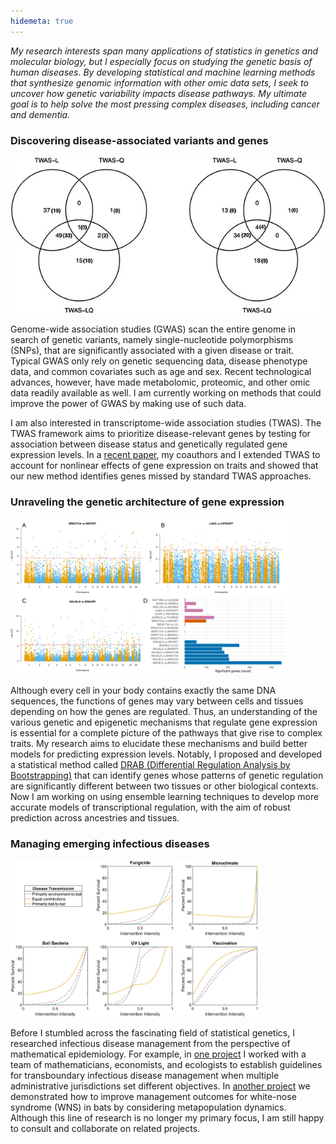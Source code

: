 ```yaml
---
hidemeta: true
---
```


*My research interests span many applications of statistics in genetics and molecular biology, but I especially focus on studying the genetic basis of human diseases. By developing statistical and machine learning methods that synthesize genomic information with other omic data sets, I seek to uncover how genetic variability impacts disease pathways. My ultimate goal is to help solve the most pressing complex diseases, including cancer and dementia.*

### Discovering disease-associated variants and genes

<img src="TWASLQ_results.jpg" alt="TWAS-LQ detects more genes" height="250"/>

Genome-wide association studies (GWAS) scan the entire genome in search of genetic variants, namely single-nucleotide polymorphisms (SNPs), that are significantly associated with a given disease or trait. Typical GWAS only rely on genetic sequencing data, disease phenotype data, and common covariates such as age and sex. Recent technological advances, however, have made metabolomic, proteomic, and other omic data readily available as well. I am currently working on methods that could improve the power of GWAS by making use of such data.

I am also interested in transcriptome-wide association studies (TWAS). The TWAS framework aims to prioritize disease-relevant genes by testing for association between disease status and genetically regulated gene expression levels. In a [recent paper](https://doi.org/10.1093/hmg/ddac015), my coauthors and I extended TWAS to account for nonlinear effects of gene expression on traits and showed that our new method identifies genes missed by standard TWAS approaches.

### Unraveling the genetic architecture of gene expression

<img src="DRAB_results.jpg" alt="Differentially regulated genes" height="250"/>

Although every cell in your body contains exactly the same DNA sequences, the functions of genes may vary between cells and tissues depending on how the genes are regulated. Thus, an understanding of the various genetic and epigenetic mechanisms that regulate gene expression is essential for a complete picture of the pathways that give rise to complex traits. My research aims to elucidate these mechanisms and build better models for predicting expression levels. Notably, I proposed and developed a statistical method called [DRAB (Differential Regulation Analysis by Bootstrapping)](https://doi.org/10.1101/2023.03.06.531446) that can identify genes whose patterns of genetic regulation are significantly different between two tissues or other biological contexts. Now I am working on using ensemble learning techniques to develop more accurate models of transcriptional regulation, with the aim of robust prediction across ancestries and tissues.

### Managing emerging infectious diseases

<img src="WNS_management.jpg" alt="WNS interventions simulation" height="250"/>

Before I stumbled across the fascinating field of statistical genetics, I researched infectious disease management from the perspective of mathematical epidemiology. For example, in [one project](https://doi.org/10.1186/s12889-021-11797-3) I worked with a team of mathematicians, economists, and ecologists to establish guidelines for transboundary infectious disease management when multiple administrative jurisdictions set different objectives. In [another project](https://doi.org/10.1111/nrm.12304) we demonstrated how to improve management outcomes for white-nose syndrome (WNS) in bats by considering metapopulation dynamics. Although this line of research is no longer my primary focus, I am still happy to consult and collaborate on related projects.

